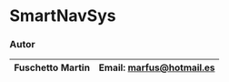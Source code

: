 # SmartNavSys

### Autor

| Fuschetto Martin          | Email: <marfus@hotmail.es>
|:-------------------------:|:-------------------------: